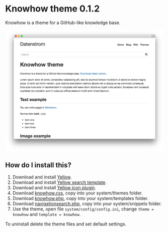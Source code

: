 Knowhow theme 0.1.2
===================
Knowhow is a theme for a GitHub-like knowledge base.

![Screenshot](knowhow-screenshot.jpg?raw=true)

How do I install this?
----------------------
1. Download and install [Yellow](https://github.com/markseu/yellowcms/).  
2. Download and install [Yellow search template](https://github.com/markseu/yellowcms-extensions/blob/master/templates/search/README.md).  
3. Download and install [Yellow icon plugin](https://github.com/markseu/yellowcms-extensions/blob/master/plugins/fontawesome/README.md).  
4. Download [knowhow.css](knowhow.css?raw=true), copy into your system/themes folder.  
5. Download [knowhow.php](knowhow.php?raw=true), copy into your system/templates folder.  
6. Download [navigationsearch.php](https://github.com/markseu/yellowcms-extensions/blob/master/snippets/navigationsearch/navigationsearch.php?raw=true), copy into your system/snippets folder. 
7. Use the theme, open file `system/config/config.ini`, change `theme = knowhow` and `template = knowhow`.  

To uninstall delete the theme files and set default settings.